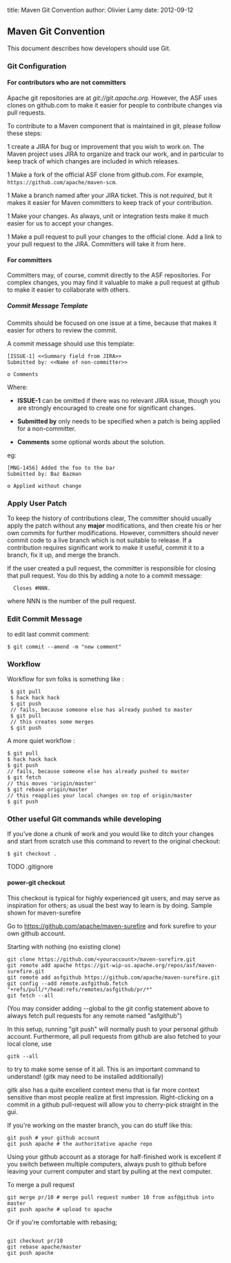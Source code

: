 title: Maven Git Convention
author: Olivier Lamy
date: 2012-09-12

<!--
Licensed to the Apache Software Foundation (ASF) under one
or more contributor license agreements.  See the NOTICE file
distributed with this work for additional information
regarding copyright ownership.  The ASF licenses this file
to you under the Apache License, Version 2.0 (the
"License"); you may not use this file except in compliance
with the License.  You may obtain a copy of the License at

    http://www.apache.org/licenses/LICENSE-2.0

Unless required by applicable law or agreed to in writing,
software distributed under the License is distributed on an
"AS IS" BASIS, WITHOUT WARRANTIES OR CONDITIONS OF ANY
KIND, either express or implied.  See the License for the
specific language governing permissions and limitations
under the License.
-->

## Maven Git Convention


 This document describes how developers should use Git. 


### Git Configuration


#### For contributors who are not committers


 Apache git repositories are at _git://git.apache.org_. However, the ASF uses clones on github.com to make it easier for people to contribute changes via pull requests.


 To contribute to a Maven component that is maintained in git, please follow these steps:



 1 create a JIRA for bug or improvement that you wish to work on. The Maven project uses JIRA to organize and track our work, and in particular to keep track of which changes are included in which releases.

 1 Make a fork of the official ASF clone from github.com. For example, `https://github.com/apache/maven-scm`.

 1 Make a branch named after your JIRA ticket. This is not _required_, but it makes it easier for Maven committers to keep track of your contribution.

 1 Make your changes. As always, unit or integration tests make it much easier for us to accept your changes.

 1 Make a pull request to pull your changes to the official clone. Add a link to your pull request to the JIRA. Committers will take it from here.



#### For committers


 Committers may, of course, commit directly to the ASF repositories. For complex changes, you may find it valuable to make a pull request at github to make it easier to collaborate with others.


##### Commit Message Template


 Commits should be focused on one issue at a time, because that makes it easier for others to review the commit.


 A commit message should use this template:



```
[ISSUE-1] <<Summary field from JIRA>>
Submitted by: <<Name of non-committer>>

o Comments
```

 Where:



 - **ISSUE-1** can be omitted if there was no relevant JIRA issue, though you are strongly encouraged to create one for significant changes.

 - **Submitted by** only needs to be specified when a patch is being applied for a non-committer.

 - **Comments** some optional words about the solution.


 eg:



```
[MNG-1456] Added the foo to the bar
Submitted by: Baz Bazman

o Applied without change
```




### Apply User Patch


 To keep the history of contributions clear, The committer should usually apply the patch without any **major** modifications, and then create his or her own commits for further modifications. However, committers should never commit code to a live branch which is not suitable to release. If a contribution requires significant work to make it useful, commit it to a branch, fix it up, and merge the branch.


 If the user created a pull request, the committer is responsible for closing that pull request. You do this by adding a note to a commit message:



```
  Closes #NNN.
```

 where NNN is the number of the pull request.



### Edit Commit Message


 to edit last commit comment:



```
$ git commit --amend -m "new comment"
```


### Workflow


 Workflow for svn folks is something like :



```
 $ git pull
 $ hack hack hack
 $ git push
 // fails, because someone else has already pushed to master
 $ git pull
 // this creates some merges
 $ git push
```

 A more quiet workflow :



```
$ git pull
$ hack hack hack
$ git push
// fails, because someone else has already pushed to master
$ git fetch
// this moves 'origin/master'
$ git rebase origin/master
// this reapplies your local changes on top of origin/master
$ git push
```


### Other useful Git commands while developing


 If you've done a chunk of work and you would like to ditch your changes and start from scratch use this command to revert to the original checkout:



```
$ git checkout .
```

 TODO .gitignore


#### power-git checkout


 This checkout is typical for highly experienced git users, and may serve as inspiration for others; as usual the best way to learn is by doing. Sample shown for maven-surefire


 Go to https://github.com/apache/maven-surefire and fork surefire to your own github account.


 Starting with nothing (no existing clone)



```
git clone https://github.com/<youraccount>/maven-surefire.git
git remote add apache https://git-wip-us.apache.org/repos/asf/maven-surefire.git
git remote add asfgithub https://github.com/apache/maven-surefire.git
git config --add remote.asfgithub.fetch "+refs/pull/*/head:refs/remotes/asfgithub/pr/*"
git fetch --all
```

 (You may consider adding --global to the git config statement above to always fetch pull requests for any remote named "asfgithub")


 In this setup, running "git push" will normally push to your personal github account. Furthermore, all pull requests from github are also fetched to your local clone, use



```
gitk --all
```

 to try to make some sense of it all. This is an important command to understand! (gitk may need to be installed additionally)


 gitk also has a quite excellent context menu that is far more context sensitive than most people realize at first impression. Right-clicking on a commit in a github pull-request will allow you to cherry-pick straight in the gui.


 If you're working on the master branch, you can do stuff like this:



```
git push # your github account
git push apache # the authoritative apache repo
```

 Using your github account as a storage for half-finished work is excellent if you switch between multiple computers, always push to github before leaving your current computer and start by pulling at the next computer.


 To merge a pull request



```
git merge pr/10 # merge pull request number 10 from asf@github into master
git push apache # upload to apache
```

 Or if you're comfortable with rebasing;



```

git checkout pr/10
git rebase apache/master
git push apache
```



